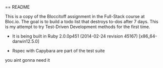 == README

This is a copy of the Bloccitoff assignment in the Full-Stack course at Bloc.io. The goal is to build a todo list that destroys to-dos after 7 days. This is my attempt to try Test-Driven Development methods for the first time. 

* It is being built in Ruby  2.0.0p451 (2014-02-24 revision 45167) [x86_64-darwin12.5.0]

* Rspec with Capybara are part of the test suite

you aint gonna need it


